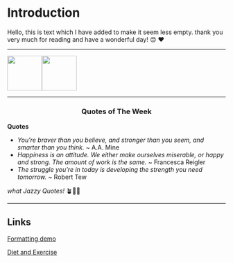 # Introduction

Hello, this is text which I have added to make it seem less empty. thank you very much for reading and have a wonderful day! 😊 ❤️

---

<img src="https://i.gifer.com/origin/b3/b365dd14fa568d67c2f105c705d221cf_w200.gif" width="80" height="80" /><img src="https://i.pinimg.com/originals/8e/a6/3f/8ea63f6cbe94a78536a20c201c69a9f5.gif" width="80" height="80" />

---

<h3 style="text-align: center;">Quotes of The Week</h3>

**Quotes**

- *You’re braver than you believe, and stronger than you seem, and smarter than you think.* ~ A.A. Mine
- *Happiness is an attitude. We either make ourselves miserable, or happy and strong. The amount of work is the same.* ~ Francesca Reigler
- *The struggle you’re in today is developing the strength you need tomorrow.* ~ Robert Tew

*what Jazzy Quotes!* 🪴🦞🎷

---
## Links
[Formatting demo](/formatting/)

[Diet and Exercise](/dietandexercise/)
